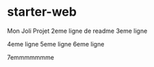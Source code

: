 # starter-web
Mon Joli Projet
2eme ligne de readme
3eme ligne

4eme ligne
5eme ligne
6eme ligne

7emmmmmmme 

